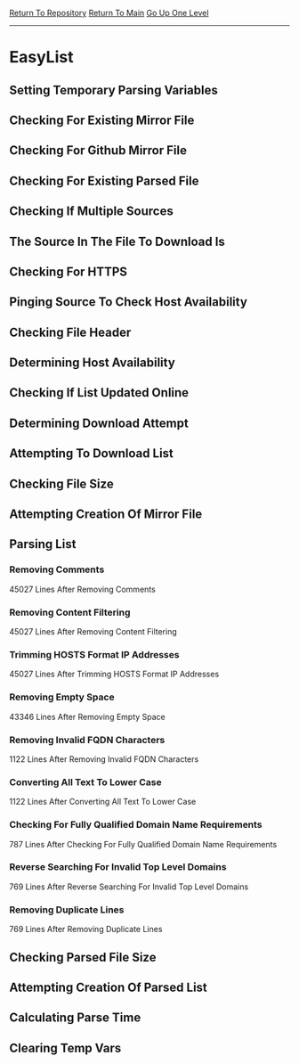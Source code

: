 [Return To Repository](https://github.com/deathbybandaid/piholeparser/)
[Return To Main](https://github.com/deathbybandaid/piholeparser/blob/master/RecentRunLogs/Mainlog.md)
[Go Up One Level](https://github.com/deathbybandaid/piholeparser/blob/master/RecentRunLogs/TopLevelScripts/30-Processing-Blacklists.md)
____________________________________
# EasyList
## Setting Temporary Parsing Variables
## Checking For Existing Mirror File
## Checking For Github Mirror File
## Checking For Existing Parsed File
## Checking If Multiple Sources
## The Source In The File To Download Is
## Checking For HTTPS
## Pinging Source To Check Host Availability
## Checking File Header
## Determining Host Availability
## Checking If List Updated Online
## Determining Download Attempt
## Attempting To Download List
## Checking File Size
## Attempting Creation Of Mirror File
## Parsing List
### Removing Comments
45027 Lines After Removing Comments
### Removing Content Filtering
45027 Lines After Removing Content Filtering
### Trimming HOSTS Format IP Addresses
45027 Lines After Trimming HOSTS Format IP Addresses
### Removing Empty Space
43346 Lines After Removing Empty Space
### Removing Invalid FQDN Characters
1122 Lines After Removing Invalid FQDN Characters
### Converting All Text To Lower Case
1122 Lines After Converting All Text To Lower Case
### Checking For Fully Qualified Domain Name Requirements
787 Lines After Checking For Fully Qualified Domain Name Requirements
### Reverse Searching For Invalid Top Level Domains
769 Lines After Reverse Searching For Invalid Top Level Domains
### Removing Duplicate Lines
769 Lines After Removing Duplicate Lines
## Checking Parsed File Size
## Attempting Creation Of Parsed List
## Calculating Parse Time
## Clearing Temp Vars

